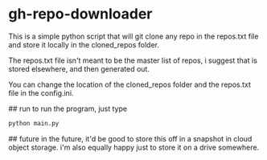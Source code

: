 # gh-repo-downloader
This is a simple python script that will git clone any repo in the repos.txt file and store it locally in the cloned_repos folder.

The repos.txt file isn't meant to be the master list of repos, i suggest that is stored elsewhere, and then generated out.

You can change the location of the cloned_repos folder and the repos.txt file in the config.ini.

## run
to run the program, just type

```bash
python main.py
```

## future
in the future, it'd be good to store this off in a snapshot in cloud object storage.  i'm also equally happy just to store it on a drive somewhere.

